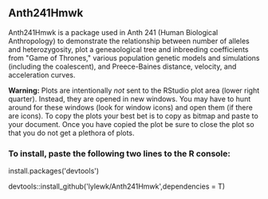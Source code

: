 <h2>Anth241Hmwk</h2>
  
Anth241Hmwk is a package used in Anth 241 (Human Biological Anthropology) to demonstrate
the relationship between number of alleles and heterozygosity, plot a geneaological tree and
inbreeding coefficients from "Game of Thrones," various population genetic models and simulations
(including the coalescent), and Preece-Baines distance, velocity, and acceleration curves.

<b>Warning:</b> Plots are intentionally <i>not</i> sent to the RStudio plot area (lower right quarter).
Instead, they are opened in new windows.  You may have to hunt around for these windows (look for window icons)
and open them (if there are icons).  To copy the plots your best bet is to copy as bitmap and paste to your document.
Once you have copied the plot be sure to close the plot so that you do not get a plethora of plots.

<h3>To install, paste the following two lines to the R console:</h3>
install.packages('devtools')

devtools::install_github('lylewk/Anth241Hmwk',dependencies = T)
